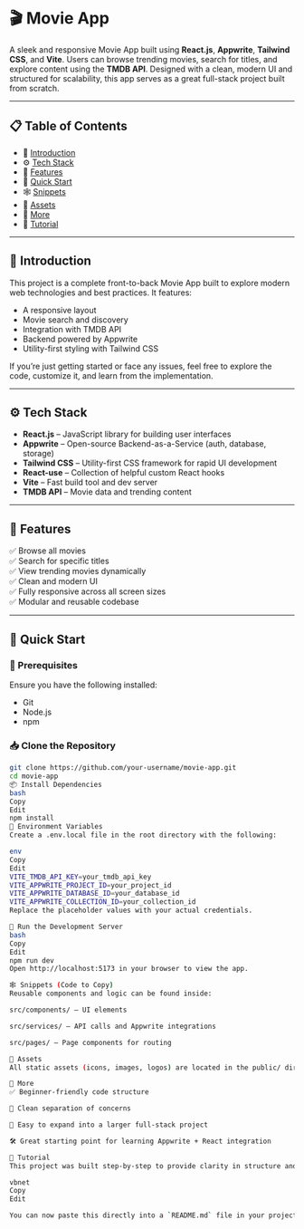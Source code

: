 # 🎬 Movie App

A sleek and responsive Movie App built using **React.js**, **Appwrite**, **Tailwind CSS**, and **Vite**. Users can browse trending movies, search for titles, and explore content using the **TMDB API**. Designed with a clean, modern UI and structured for scalability, this app serves as a great full-stack project built from scratch.

---

## 📋 Table of Contents

- 🤖 [Introduction](#-introduction)  
- ⚙️ [Tech Stack](#-tech-stack)  
- 🔋 [Features](#-features)  
- 🤸 [Quick Start](#-quick-start)  
- 🕸️ [Snippets](#-snippets-code-to-copy)  
- 🔗 [Assets](#-assets)  
- 🚀 [More](#-more)  
- 🚨 [Tutorial](#-tutorial)  

---

## 🤖 Introduction

This project is a complete front-to-back Movie App built to explore modern web technologies and best practices. It features:

- A responsive layout  
- Movie search and discovery  
- Integration with TMDB API  
- Backend powered by Appwrite  
- Utility-first styling with Tailwind CSS

If you’re just getting started or face any issues, feel free to explore the code, customize it, and learn from the implementation.

---

## ⚙️ Tech Stack

- **React.js** – JavaScript library for building user interfaces  
- **Appwrite** – Open-source Backend-as-a-Service (auth, database, storage)  
- **Tailwind CSS** – Utility-first CSS framework for rapid UI development  
- **React-use** – Collection of helpful custom React hooks  
- **Vite** – Fast build tool and dev server  
- **TMDB API** – Movie data and trending content

---

## 🔋 Features

✅ Browse all movies  
✅ Search for specific titles  
✅ View trending movies dynamically  
✅ Clean and modern UI  
✅ Fully responsive across all screen sizes  
✅ Modular and reusable codebase

---

## 🤸 Quick Start

### 🔧 Prerequisites

Ensure you have the following installed:

- Git  
- Node.js  
- npm  

### 📥 Clone the Repository

```bash
git clone https://github.com/your-username/movie-app.git
cd movie-app
📦 Install Dependencies
bash
Copy
Edit
npm install
🔐 Environment Variables
Create a .env.local file in the root directory with the following:

env
Copy
Edit
VITE_TMDB_API_KEY=your_tmdb_api_key
VITE_APPWRITE_PROJECT_ID=your_project_id
VITE_APPWRITE_DATABASE_ID=your_database_id
VITE_APPWRITE_COLLECTION_ID=your_collection_id
Replace the placeholder values with your actual credentials.

🚀 Run the Development Server
bash
Copy
Edit
npm run dev
Open http://localhost:5173 in your browser to view the app.

🕸️ Snippets (Code to Copy)
Reusable components and logic can be found inside:

src/components/ – UI elements

src/services/ – API calls and Appwrite integrations

src/pages/ – Page components for routing

🔗 Assets
All static assets (icons, images, logos) are located in the public/ directory.

🚀 More
✅ Beginner-friendly code structure

🔁 Clean separation of concerns

🧱 Easy to expand into a larger full-stack project

🛠️ Great starting point for learning Appwrite + React integration

🚨 Tutorial
This project was built step-by-step to provide clarity in structure and implementation. Use it as a learning base or adapt it for production-level use.

vbnet
Copy
Edit

You can now paste this directly into a `README.md` file in your project folder. If you'd like me to help add live demo links, deployment instructions (like Render or Netlify), or project screenshots, just let me know!







